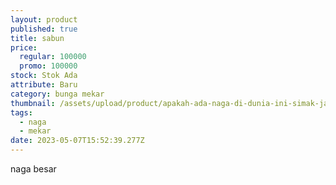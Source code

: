 ```yaml
---
layout: product
published: true
title: sabun
price:
  regular: 100000
  promo: 100000
stock: Stok Ada
attribute: Baru
category: bunga mekar
thumbnail: /assets/upload/product/apakah-ada-naga-di-dunia-ini-simak-jawabannya-g3wqz50mjm.jpg
tags:
  - naga
  - mekar
date: 2023-05-07T15:52:39.277Z
---
```

naga besar